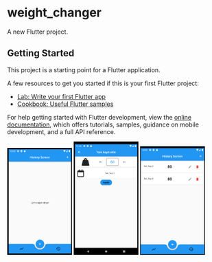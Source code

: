 # weight_changer

A new Flutter project.

## Getting Started

This project is a starting point for a Flutter application.

A few resources to get you started if this is your first Flutter project:

- [Lab: Write your first Flutter app](https://docs.flutter.dev/get-started/codelab)
- [Cookbook: Useful Flutter samples](https://docs.flutter.dev/cookbook)

For help getting started with Flutter development, view the
[online documentation](https://docs.flutter.dev/), which offers tutorials,
samples, guidance on mobile development, and a full API reference.

<img src="hstr3.png" width="30%" height="30%">
  <img src="ykt.png" width="30%" height="30%">
  <img src="hstr6.png" width="30%" height="30%">
